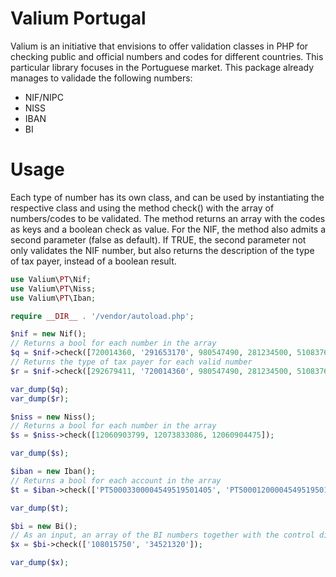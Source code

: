 # Valium Portugal

Valium is an initiative that envisions to offer validation classes in PHP for checking public and official numbers and codes for different countries. This particular library focuses in the Portuguese market. This package already manages to validade the following numbers:

* NIF/NIPC
* NISS
* IBAN
* BI

# Usage

Each type of number has its own class, and can be used by instantiating the respective class and using the method check() with the array of numbers/codes to be validated. The method returns an array with the codes as keys and a boolean check as value. For the NIF, the method also admits a second parameter (false as default). If TRUE, the second parameter not only validates the NIF number, but also returns the description of the type of tax payer, instead of a boolean result.

```php
use Valium\PT\Nif;
use Valium\PT\Niss;
use Valium\PT\Iban;

require __DIR__ . '/vendor/autoload.php';

$nif = new Nif();
// Returns a bool for each number in the array
$q = $nif->check([720014360, '291653170', 980547490, 281234500, 510837620]);
// Returns the type of tax payer for each valid number
$r = $nif->check([292679411, '720014360', 980547490, 281234500, 510837620], true);

var_dump($q);
var_dump($r);

$niss = new Niss();
// Returns a bool for each number in the array
$s = $niss->check([12060903799, 12073833086, 12060904475]);

var_dump($s);

$iban = new Iban();
// Returns a bool for each account in the array
$t = $iban->check(['PT50003300004549519501405', 'PT50001200004549519501405']);

var_dump($t);

$bi = new Bi();
// As an input, an array of the BI numbers together with the control digit (the first number before the two letters, XX, XY, i.e)
$x = $bi->check(['108015750', '34521320']);

var_dump($x);
```
